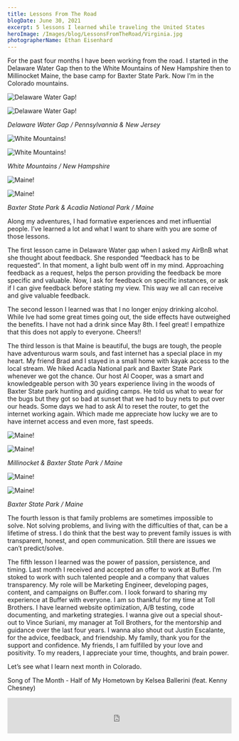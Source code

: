 ```yaml
---
title: Lessons From The Road
blogDate: June 30, 2021
excerpt: 5 lessons I learned while traveling the United States 
heroImage: /Images/blog/LessonsFromTheRoad/Virginia.jpg
photographerName: Ethan Eisenhard
---
```


For the past four months I have been working from the road. I started in the Delaware Water Gap then to the White Mountains of New Hampshire then to Millinocket Maine, the base camp for Baxter State Park. Now I’m in the Colorado mountains. 

<div class = "blog-inline-gallery">

![Delaware Water Gap!](/Images/blog/LessonsFromTheRoad/DelawareWaterGap.jpg "Delaware Water Gap")

![Delaware Water Gap!](/Images/blog/LessonsFromTheRoad/DelawareWaterGap2.jpg "Delaware Water Gap")

</div>

<span class="blog-inline-gallery-caption"> *Delaware Water Gap / Pennsylvannia & New Jersey* </span> 

<div class = "blog-inline-gallery">

![White Mountains!](/Images/blog/LessonsFromTheRoad/WhiteMountains.jpg "White Mountains")

![White Mountains!](/Images/blog/LessonsFromTheRoad/WhiteMountains2.jpg "White Mountains")

</div>

<span class = "blog-inline-gallery-caption"> *White Mountains / New Hampshire* </span> 

<div class = "blog-inline-gallery">

![Maine!](/Images/blog/LessonsFromTheRoad/Maine3.jpg "Maine")

![Maine!](/Images/blog/LessonsFromTheRoad/Maine2.jpg "Maine")

</div>

<span class = "blog-inline-gallery-caption"> *Baxter State Park & Acadia National Park / Maine* </span> 

Along my adventures, I had formative experiences and met influential people. I’ve learned a lot and what I want to share with you are some of those lessons. 

The first lesson came in Delaware Water gap when I asked my AirBnB what she thought about feedback. She responded “feedback has to be requested”. In that moment, a light bulb went off in my mind.
Approaching feedback as a request, helps the person providing the feedback be more specific and valuable. Now, I ask for feedback on specific instances, or ask if I can give feedback before stating my view. This way we all can receive and give valuable feedback.  

The second lesson I learned was that I no longer enjoy drinking alcohol. While Ive had some great times going out, the side effects have outweighed the benefits. I have not had a drink since May 8th. I feel great! I empathize that this does not apply to everyone. Cheers!! 

The third lesson is that Maine is beautiful, the bugs are tough, the people have adventurous warm souls, and fast internet has a special place in my heart. My friend Brad and I stayed in a small home with kayak access to the local stream. We hiked Acadia National park and Baxter State Park whenever we got the chance. Our host Al Cooper, was a smart and knowledgeable person with 30 years experience living in the woods of Baxter State park hunting and guiding camps. He told us what to wear for the bugs but they got so bad at sunset that we had to buy nets to put over our heads. Some days we had to ask Al to reset the router, to get the internet working again. Which made me appreciate how lucky we are to have internet access and even more, fast speeds. 

<div class = "blog-inline-gallery">

![Maine!](/Images/blog/LessonsFromTheRoad/Maine.jpg "Maine")

![Maine!](/Images/blog/LessonsFromTheRoad/Maine5.jpg "Maine")

</div>

<span class = "blog-inline-gallery-caption"> *Millinocket & Baxter State Park / Maine* </span> 

![Maine!](/Images/blog/LessonsFromTheRoad/Maine4.jpg "Maine")

![Maine!](/Images/blog/LessonsFromTheRoad/Maine6.jpg "Maine")

<span class = "blog-inline-gallery-caption"> *Baxter State Park / Maine* </span> 


The fourth lesson is that family problems are sometimes impossible to solve. Not solving problems, and living with the difficulties of that, can be a lifetime of stress. I do think that the best way to prevent family issues is with transparent, honest, and open communication. Still there are issues we can’t predict/solve. 

The fifth lesson I learned was the power of passion, persistence, and timing. Last month I received and accepted an offer to work at Buffer. I’m stoked to work with such talented people and a company that values transparency. My role will be Marketing Engineer, developing pages, content, and campaigns on Buffer.com. I look forward to sharing my experience at Buffer with everyone. I am so thankful for my time at Toll Brothers. I have learned website optimization, A/B testing, code documenting, and marketing strategies. I wanna give out a special shout-out to Vince Suriani, my manager at Toll Brothers, for the mentorship and guidance over the last four years. I wanna also shout out Justin Escalante, for the advice, feedback, and friendship. My family, thank you for the support and confidence. My friends, I am fulfilled by your love and positivity. To my readers, I appreciate your time, thoughts, and brain power. 

Let’s see what I learn next month in Colorado. 

Song of The Month - Half of My Hometown by Kelsea Ballerini (feat. Kenny Chesney)

<iframe src="https://open.spotify.com/embed/track/1yRke3PmsyFrYlFZOAkABk?theme=0" width="100%" height="80" frameBorder="0" allowtransparency="true" allow="encrypted-media"></iframe>






